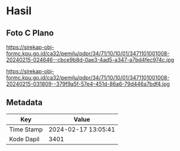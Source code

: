 # Hasil

## Foto C Plano

https://sirekap-obj-formc.kpu.go.id/ca32/pemilu/pdpr/34/71/10/10/01/3471101001008-20240215-024646--cbce9b8d-0ae3-4ad5-a347-a7bd4fec974c.jpg

https://sirekap-obj-formc.kpu.go.id/ca32/pemilu/pdpr/34/71/10/10/01/3471101001008-20240215-031809--379f9a5f-57e4-451d-86a6-79d446a7bdf4.jpg


## Metadata

| Key        | Value               |
| ---------- | ------------------- |
| Time Stamp | 2024-02-17 13:05:41 |
| Kode Dapil | 3401                |



